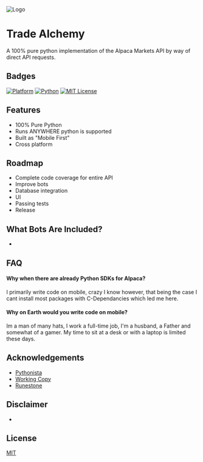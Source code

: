 
![Logo](https://i.postimg.cc/65pf0z9R/logo.jpg)


# Trade Alchemy

A 100% pure python implementation of the Alpaca Markets API by way of direct API requests.


## Badges

[![Platform](https://img.shields.io/badge/Cross%20Platform-iOS%20%7C%20Android%20%7C%20Win%20%7C%20Linux%20%7C%20macOS-blue)](https://github.com/AltKrypto)
[![Python](https://img.shields.io/badge/Language-Python-green)](https://github.com/AltKrypto)
[![MIT License](https://img.shields.io/badge/License-MIT-green.svg)](https://github.com/AltKrypto)

## Features

- 100% Pure Python
- Runs ANYWHERE python is supported
- Built as "Mobile First"
- Cross platform

## Roadmap

- Complete code coverage for entire API
- Improve bots
- Database integration
- UI
- Passing tests
- Release

## What Bots Are Included?

- 

## FAQ

#### Why when there are already Python SDKs for Alpaca?

I primarily write code on mobile, crazy I know however, that being the case I cant install most packages with C-Dependancies which led me here.

#### Why on Earth would you write code on mobile?

Im a man of many hats, I work a full-time job, I'm a husband, a Father and somewhat of a gamer. My time to sit at a desk or with a laptop is limited these days. 


## Acknowledgements

 - [Pythonista](http://www.omz-software.com/pythonista/)
 - [Working Copy](https://workingcopyapp.com/)
 - [Runestone](https://runestone.app/)


## Disclaimer

- 



## License

[MIT](https://choosealicense.com/licenses/mit/)

